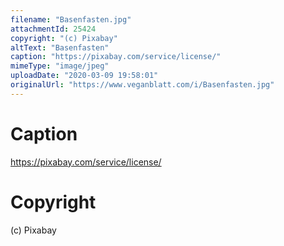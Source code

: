 ```yaml
---
filename: "Basenfasten.jpg"
attachmentId: 25424
copyright: "(c) Pixabay"
altText: "Basenfasten"
caption: "https://pixabay.com/service/license/"
mimeType: "image/jpeg"
uploadDate: "2020-03-09 19:58:01"
originalUrl: "https://www.veganblatt.com/i/Basenfasten.jpg"
---
```


# Caption

https://pixabay.com/service/license/

# Copyright

(c) Pixabay
